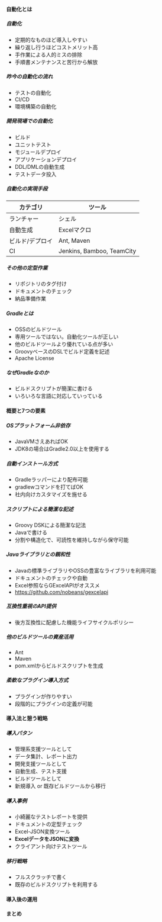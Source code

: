 #### 自動化とは

##### 自動化
* 定期的なものほど導入しやすい
* 繰り返し行うほどコストメリット高
* 手作業による人的ミスの排除
* 手順書メンテナンスと苦行から解放

##### 昨今の自動化の流れ
* テストの自動化
* CI/CD
* 環境構築の自動化

##### 開発現場での自動化
* ビルド
* ユニットテスト
* モジュールデプロイ
* アプリケーションデプロイ
* DDL/DMLの自動生成
* テストデータ投入

##### 自動化の実現手段
|カテゴリ|ツール|
|---|---|
|ランチャー|シェル|
|自動生成|Excelマクロ|
|ビルド/デプロイ|Ant, Maven|
|CI|Jenkins, Bamboo, TeamCity|

##### その他の定型作業
* リポジトリのタグ付け
* ドキュメントのチェック
* 納品準備作業

##### Gradleとは
* OSSのビルドツール
 * 専用ツールではない。自動化ツールが正しい
 * 他のビルドツールより優れている点が多い
* GroovyベースのDSLでビルド定義を記述
* Apache License

##### なぜGradleなのか
* ビルドスクリプトが簡潔に書ける
* いろいろな言語に対応していっている

#### 概要と7つの要素

##### OSプラットフォーム非依存
* JavaVMさえあればOK
* JDK8の場合はGradle2.0以上を使用する

##### 自動インストール方式
* Gradleラッパーにより配布可能
* gradlewコマンドを打てばOK
* 社内向けカスタマイズを施せる

##### スクリプトによる簡潔な記述
* Groovy DSKによる簡潔な記法
* Javaで書ける
* 分割や構造化で、可読性を維持しながら保守可能

##### Javaライブラリとの親和性
* Javaの標準ライブラリやOSSの豊富なライブラリを利用可能
* ドキュメントのチェックや自動
* Excel参照ならGExcelAPIがオススメ
 * https://github.com/nobeans/gexcelapi
 
 
##### 互換性重視のAPI提供
* 後方互換性に配慮した機能ライフサイクルポリシー

##### 他のビルドツールの資産活用
* Ant
* Maven
 * pom.xmlからビルドスクリプトを生成

##### 柔軟なプラグイン導入方式
* プラグインが作りやすい
* 段階的にプラグインの定義が可能

#### 導入法と憩う戦略

##### 導入パタン
* 管理系支援ツールとして
 * データ集計、レポート出力
* 開発支援ツールとして
 * 自動生成、テスト支援
* ビルドツールとして
 * 新規導入 or 既存ビルドツールから移行

##### 導入事例
* 小綺麗なテストレポートを提供
* ドキュメントの定型チェック
* Excel-JSON変換ツール
 * **ExcelデータをJSONに変換**
* クライアント向けテストツール

##### 移行戦略
* フルスクラッチで書く
* 既存のビルドスクリプトを利用する

#### 導入後の運用
#### まとめ
